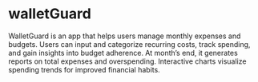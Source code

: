 # walletGuard
WalletGuard is an app that helps users manage monthly expenses and budgets. Users can input and categorize recurring costs, track spending, and gain insights into budget adherence. At month’s end, it generates reports on total expenses and overspending. Interactive charts visualize spending trends for improved financial habits.
